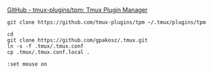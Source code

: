 [GitHub - tmux-plugins/tpm: Tmux Plugin Manager](https://github.com/tmux-plugins/tpm)

```
git clone https://github.com/tmux-plugins/tpm ~/.tmux/plugins/tpm
```

```
cd
git clone https://github.com/gpakosz/.tmux.git
ln -s -f .tmux/.tmux.conf
cp .tmux/.tmux.conf.local .
```

```
:set mouse on
```
